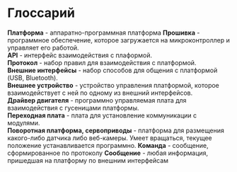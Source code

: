 # Глоссарий

**Платформа** - аппаратно-программная платформа
**Прошивка** - программное обеспечение, которое загружается на микроконтроллер и управляет его работой.  
**API** - интерфейс взаимодействия с плаформой.  
**Протокол** - набор правил для взаимодействия с платформой.  
**Внешние интерфейсы** - набор способов для общения с платформой (USB, Bluetooth).  
**Внешнее устройство** - устройство управления платформой, которое взаимодействует с ней по одному из внешний интерфейсов.  
**Драйвер двигателя** - программно управляемая плата для взаимодействия с гусеницами платформы.  
**Переходная плата** - плата для установление коммуникации с модулями.  
**Поворотная платформа, сервоприводы** - платформа для размещения какого-либо датчика либо веб-камеры. Умеет вращаться, текущее положение устанавливается программно.
**Команда** - сообщение, сформированное по протоколу
**Сообщение** - любая информация, пришедшая на платформу по внешним интерфейсам


